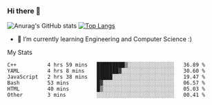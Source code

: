 ### Hi there 👋

![Anurag's GitHub stats](https://github-readme-stats.vercel.app/api?username=MatteoIorio11&show_icons=true&theme=dark) 
[![Top Langs](https://github-readme-stats.vercel.app/api/top-langs/?username=MatteoIorio11&theme=dark)](https://github.com/MatteoIorio11/github-readme-stats)

- 🌱 I’m currently learning Engineering and Computer Science :)

<!--
**MatteoIorio11/MatteoIorio11** is a ✨ _special_ ✨ repository because its `README.md` (this file) appears on your GitHub profile.

Here are some ideas to get you started:

- 🔭 I’m currently working on ...
- 🌱 I’m currently learning ...
- 👯 I’m looking to collaborate on ...
- 🤔 I’m looking for help with ...
- 💬 Ask me about ...
- 📫 How to reach me: ...
- 😄 Pronouns: ...
- ⚡ Fun fact: ...
-->
My Stats
<!--START_SECTION:waka-->

```text
C++          4 hrs 59 mins   █████████▒░░░░░░░░░░░░░░░   36.89 %
YAML         4 hrs 8 mins    ███████▓░░░░░░░░░░░░░░░░░   30.60 %
JavaScript   2 hrs 38 mins   █████░░░░░░░░░░░░░░░░░░░░   19.47 %
Bash         53 mins         █▓░░░░░░░░░░░░░░░░░░░░░░░   06.57 %
HTML         40 mins         █▒░░░░░░░░░░░░░░░░░░░░░░░   05.03 %
Other        3 mins          ░░░░░░░░░░░░░░░░░░░░░░░░░   00.41 %
```

<!--END_SECTION:waka-->
